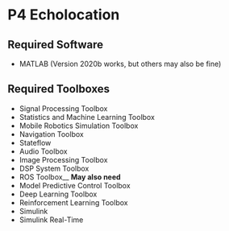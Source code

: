 # P4 Echolocation

## **Required Software**
- MATLAB (Version 2020b works, but others may also be fine)

## **Required Toolboxes**
- Signal Processing Toolbox
- Statistics and Machine Learning Toolbox
- Mobile Robotics Simulation Toolbox
- Navigation Toolbox
- Stateflow
- Audio Toolbox
- Image Processing Toolbox
- DSP System Toolbox
- ROS Toolbox__
**May also need**
- Model Predictive Control Toolbox
- Deep Learning Toolbox
- Reinforcement Learning Toolbox
- Simulink
- Simulink Real-Time
